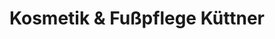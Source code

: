 ---
title: "Kosmetik & Fußpflege Küttner"
url: /wilkau-hasslau/kosmetik-und-fusspflege-kuettner/
shop: Kosmetik
---